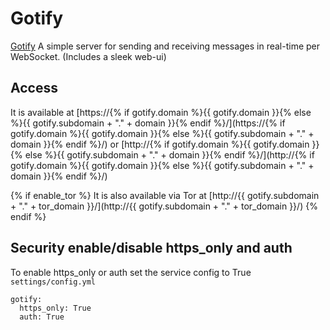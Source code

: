 # Gotify

[Gotify](https://github.com/gotify/server) A simple server for sending and receiving messages in real-time per WebSocket. (Includes a sleek web-ui)

## Access

It is available at [https://{% if gotify.domain %}{{ gotify.domain }}{% else %}{{ gotify.subdomain + "." + domain }}{% endif %}/](https://{% if gotify.domain %}{{ gotify.domain }}{% else %}{{ gotify.subdomain + "." + domain }}{% endif %}/) or [http://{% if gotify.domain %}{{ gotify.domain }}{% else %}{{ gotify.subdomain + "." + domain }}{% endif %}/](http://{% if gotify.domain %}{{ gotify.domain }}{% else %}{{ gotify.subdomain + "." + domain }}{% endif %}/)

{% if enable_tor %}
It is also available via Tor at [http://{{ gotify.subdomain + "." + tor_domain }}/](http://{{ gotify.subdomain + "." + tor_domain }}/)
{% endif %}

## Security enable/disable https_only and auth

To enable https_only or auth set the service config to True
`settings/config.yml`

```
gotify:
  https_only: True
  auth: True
```